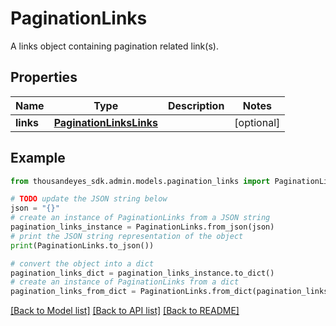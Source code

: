 # PaginationLinks

A links object containing pagination related link(s).

## Properties

Name | Type | Description | Notes
------------ | ------------- | ------------- | -------------
**links** | [**PaginationLinksLinks**](PaginationLinksLinks.md) |  | [optional] 

## Example

```python
from thousandeyes_sdk.admin.models.pagination_links import PaginationLinks

# TODO update the JSON string below
json = "{}"
# create an instance of PaginationLinks from a JSON string
pagination_links_instance = PaginationLinks.from_json(json)
# print the JSON string representation of the object
print(PaginationLinks.to_json())

# convert the object into a dict
pagination_links_dict = pagination_links_instance.to_dict()
# create an instance of PaginationLinks from a dict
pagination_links_from_dict = PaginationLinks.from_dict(pagination_links_dict)
```
[[Back to Model list]](../README.md#documentation-for-models) [[Back to API list]](../README.md#documentation-for-api-endpoints) [[Back to README]](../README.md)


